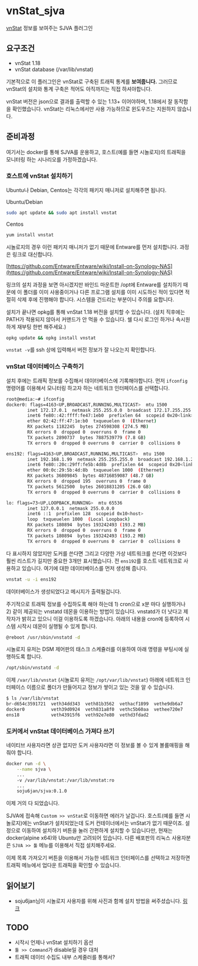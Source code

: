 # vnStat_sjva

[vnStat](https://humdi.net/vnstat/) 정보를 보여주는 SJVA 플러그인

## 요구조건

- vnStat 1.18
- vnStat database (/var/lib/vnstat)

기본적으로 이 플러그인은 vnStat로 구축된 트래픽 통계를 **보여줍니다.** 그러므로 vnStat의 설치와 통계 구축은 적어도 아직까지는 직접 하셔야합니다. 

vnStat 버전은 json으로 결과를 출력할 수 있는 1.13+ 이어야하며, 1.18에서 잘 동작함을 확인했습니다. vnStat는 리눅스에서만 사용 가능하므로 윈도우즈는 지원하지 않습니다.  

## 준비과정

여기서는 docker를 통해 SJVA를 운용하고, 호스트(예를 들면 시놀로지)의 트래픽을 모니터링 하는 시나리오를 가정하겠습니다.
 
### 호스트에 vnStat 설치하기

Ubuntu나 Debian, Centos는 각각의 패키지 매니저로 설치해주면 됩니다.

Ubuntu/Debian
```bash
sudo apt update && sudo apt install vnstat
```

Centos
```bash
yum install vnstat
```

시놀로지의 경우 이런 패키지 매니저가 없기 때문에 Entware를 먼저 설치합니다. 과정은 링크로 대신합니다. 

[https://github.com/Entware/Entware/wiki/Install-on-Synology-NAS](https://github.com/Entware/Entware/wiki/Install-on-Synology-NAS)

링크의 설치 과정을 보면 아시겠지만 바인드 마운트한 /opt에 Entware를 설치하기 때문에 이 폴더를 이미 사용중이거나 다른 프로그램 설치를 이미 시도하신 적이 있다면 적절히 삭제 후에 진행해야 합니다. 시스템을 건드리는 부분이니 주의를 요합니다.

설치가 끝나면 opkg를 통해 vnStat 1.18 버전을 설치할 수 있습니다. (설치 직후에는 PATH가 적용되지 않아서 커맨드가 안 먹을 수 있습니다. 쉘 다시 로그인 하거나 속시원하게 재부팅 한번 해주세요.)

```bash
opkg update && opkg install vnstat
```

```vnstat -v```를 ssh 상에 입력해서 버전 정보가 잘 나오는지 확인합니다.

### vnStat 데이터베이스 구축하기

설치 후에는 트래픽 정보를 수집해서 데이터베이스에 기록해야합니다. 먼저 ```ifconfig``` 명령어를 이용해서 모니터링 하고자 하는 네트워크 인터페이스를 선택합니다.

```bash
root@media:~# ifconfig
docker0: flags=4163<UP,BROADCAST,RUNNING,MULTICAST>  mtu 1500
        inet 172.17.0.1  netmask 255.255.0.0  broadcast 172.17.255.255
        inet6 fe80::42:ffff:fe47:1eb0  prefixlen 64  scopeid 0x20<link>
        ether 02:42:ff:47:1e:b0  txqueuelen 0  (Ethernet)
        RX packets 1182245  bytes 274598308 (274.5 MB)
        RX errors 0  dropped 0  overruns 0  frame 0
        TX packets 2890737  bytes 7887539779 (7.8 GB)
        TX errors 0  dropped 0 overruns 0  carrier 0  collisions 0

ens192: flags=4163<UP,BROADCAST,RUNNING,MULTICAST>  mtu 1500
        inet 192.168.1.99  netmask 255.255.255.0  broadcast 192.168.1.255
        inet6 fe80::20c:29ff:fe5b:4d8b  prefixlen 64  scopeid 0x20<link>
        ether 00:0c:29:5b:4d:8b  txqueuelen 1000  (Ethernet)
        RX packets 36809845  bytes 48716859087 (48.7 GB)
        RX errors 0  dropped 195  overruns 0  frame 0
        TX packets 5612500  bytes 26018831205 (26.0 GB)
        TX errors 0  dropped 0 overruns 0  carrier 0  collisions 0

lo: flags=73<UP,LOOPBACK,RUNNING>  mtu 65536
        inet 127.0.0.1  netmask 255.0.0.0
        inet6 ::1  prefixlen 128  scopeid 0x10<host>
        loop  txqueuelen 1000  (Local Loopback)
        RX packets 180894  bytes 193242493 (193.2 MB)
        RX errors 0  dropped 0  overruns 0  frame 0
        TX packets 180894  bytes 193242493 (193.2 MB)
        TX errors 0  dropped 0 overruns 0  carrier 0  collisions 0
```

다 표시하지 않았지만 도커를 쓴다면 그리고 다양한 가상 네트워크를 쓴다면 이것보다 훨씬 리스트가 길지만 중요한 3개만 표시했습니다. 전 ```ens192```를 호스트 네트워크로 사용하고 있습니다. 여기에 대한 데이터베이스를 먼저 생성해 줍니다.

```bash
vnstat -u -i ens192
```

데이터베이스가 생성되었다고 메시지가 출력될겁니다.

주기적으로 트래픽 정보를 수집하도록 해야 하는데 1) cron으로 x분 마다 실행하거나 2) 같이 제공되는 vnstatd 데몬을 이용하는 방법이 있습니다. vnstatd가 더 낫다고 제작자가 밝히고 있으니 이걸 이용하도록 하겠습니다. 아래의 내용을 cron에 등록하여 시스템 시작시 데몬이 실행될 수 있게 합니다.  

```bash
@reboot /usr/sbin/vnstatd -d
```

시놀로지 유저는 DSM 제어판의 태스크 스케쥴러를 이용하여 아래 명령을 부팅시에 실행하도록 합니다.

```bash
/opt/sbin/vnstatd -d
```

이제 ```/var/lib/vnstat``` (시놀로지 유저는 ```/opt/var/lib/vnstat```) 아래에 네트워크 인터페이스 이름으로 폴더가 만들어지고 정보가 쌓이고 있는 것을 알 수 있습니다.

```bash
$ ls /var/lib/vnstat
br-d654c3591721  veth34dd343  veth81b3562  vethacf1899  vethe9db6a7
docker0          veth39d0924  veth831a8f0  vethc5b60aa  vethee720e7
ens18            veth43915f6  veth92e7e80  vethd3fdad2
```

### 도커에서 vnStat 데이터베이스 가져다 쓰기

네이티브 사용자라면 상관 없지만 도커 사용자라면 이 정보를 볼 수 있게 볼륨매핑을 해줘야 합니다.

```bash
docker run -d \
    --name sjva \
    ...
    -v /var/lib/vnstat:/var/lib/vnstat:ro
    ...
    soju6jan/sjva:0.1.0
```

이제 거의 다 되었습니다. 

SJVA에 접속해 ```Custom >> vnStat```로 이동하면 에러가 날겁니다. 호스트(예를 들면 시놀로지)에는 vnStat가 설치되었는데 도커 컨테이너에서는 vnStat가 없기 때문이죠. 설정으로 이동하여 설치하기 버튼을 눌러 간편하게 설치할 수 있습니다만, 현재는  docker(alpine x64)와 Ubuntu만 고려되어 있습니다. 다른 배포판의 리눅스 사용자분은 ```SJVA >> 툴``` 메뉴를 이용해서 직접 설치해주세요.

이제 목록 가져오기 버튼을 이용해서 가능한 네트워크 인터페이스를 선택하고 저장하면 트래픽 메뉴에서 업다운 트래픽을 확인할 수 있습니다.

## 읽어보기

- soju6jan님이 시놀로지 사용자를 위해 사진과 함께 설치 방법을 써주셨습니다. [링크](https://soju6jan.com/archives/1219)

## TODO

- 시작시 언제나 vnStat 설치하기 옵션
- ```툴 >> Command```가 disable일 경우 대처
- 트래픽 데이터 수집도 내부 스케줄러를 통해서?
